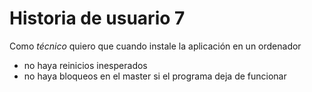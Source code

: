# Historia de usuario 7

Como *técnico* quiero que cuando instale la aplicación en un ordenador

* no haya reinicios inesperados
* no haya bloqueos en el master si el programa deja de funcionar

